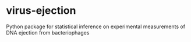 # virus-ejection
Python package for statistical inference on experimental measurements of DNA ejection from bacteriophages
